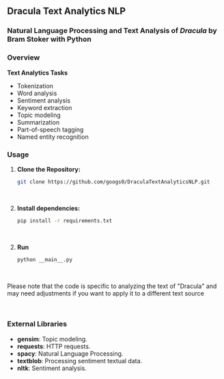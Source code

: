 ## Dracula Text Analytics NLP
### Natural Language Processing and Text Analysis of *Dracula* by Bram Stoker with Python

### Overview
**Text Analytics Tasks**
- Tokenization
- Word analysis
- Sentiment analysis
- Keyword extraction
- Topic modeling
- Summarization
- Part-of-speech tagging
- Named entity recognition

### Usage

1. **Clone the Repository:**
   ```bash
   git clone https://github.com/googs0/DraculaTextAnalyticsNLP.git

<br>

2. **Install dependencies:**
   ```bash
   pip install -r requirements.txt

<br>

2. **Run**
   ```bash
   python __main__.py

<br>

Please note that the code is specific to analyzing the text of "Dracula" and may need adjustments if you want to apply it to a different text source

<br>

### External Libraries
- **gensim**: Topic modeling.
- **requests**: HTTP requests.
- **spacy**: Natural Language Processing.
- **textblob**: Processing sentiment textual data.
- **nltk**: Sentiment analysis.
